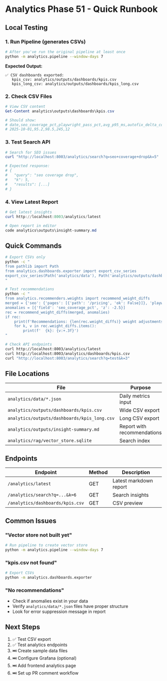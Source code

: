 # Analytics Phase 51 - Quick Runbook

## Local Testing

### 1. Run Pipeline (generates CSVs)

```bash
# After you've run the original pipeline at least once
python -m analytics.pipeline --window-days 7
```

**Expected Output:**
```
✅ CSV dashboards exported:
   kpis_csv: analytics/outputs/dashboards/kpis.csv
   kpis_long_csv: analytics/outputs/dashboards/kpis_long.csv
```

### 2. Check CSV Files

```powershell
# View CSV content
Get-Content analytics\outputs\dashboards\kpis.csv

# Should show:
# date,seo_coverage_pct,playwright_pass_pct,avg_p95_ms,autofix_delta_count
# 2025-10-01,95.2,98.5,245,12
```

### 3. Test Search API

```powershell
# Search for SEO issues
curl "http://localhost:8003/analytics/search?q=seo+coverage+drop&k=5"

# Expected response:
# {
#   "query": "seo coverage drop",
#   "k": 5,
#   "results": [...]
# }
```

### 4. View Latest Report

```powershell
# Get latest insights
curl http://localhost:8003/analytics/latest

# Open report in editor
code analytics\outputs\insight-summary.md
```

## Quick Commands

```bash
# Export CSVs only
python -c "
from pathlib import Path
from analytics.dashboards.exporter import export_csv_series
export_csv_series(Path('analytics/data'), Path('analytics/outputs/dashboards'))
"

# Test recommendations
python -c "
from analytics.recommenders.weights import recommend_weight_diffs
merged = {'seo': {'pages': [{'path': '/pricing', 'ok': False}]}, 'playwright': {'tests': []}}
anomalies = [{'field': 'seo_coverage_pct', 'z': -2.5}]
rec = recommend_weight_diffs(merged, anomalies)
if rec:
    print(f'Recommendations: {len(rec.weight_diffs)} weight adjustments')
    for k, v in rec.weight_diffs.items():
        print(f'  {k}: {v:+.3f}')
"

# Check API endpoints
curl http://localhost:8003/analytics/latest
curl http://localhost:8003/analytics/dashboards/kpis.csv
curl "http://localhost:8003/analytics/search?q=test&k=3"
```

## File Locations

| File | Purpose |
|------|---------|
| `analytics/data/*.json` | Daily metrics input |
| `analytics/outputs/dashboards/kpis.csv` | Wide CSV export |
| `analytics/outputs/dashboards/kpis_long.csv` | Long CSV export |
| `analytics/outputs/insight-summary.md` | Report with recommendations |
| `analytics/rag/vector_store.sqlite` | Search index |

## Endpoints

| Endpoint | Method | Description |
|----------|--------|-------------|
| `/analytics/latest` | GET | Latest markdown report |
| `/analytics/search?q=...&k=6` | GET | Search insights |
| `/analytics/dashboards/kpis.csv` | GET | CSV preview |

## Common Issues

### "Vector store not built yet"
```bash
# Run pipeline to create vector store
python -m analytics.pipeline --window-days 7
```

### "kpis.csv not found"
```bash
# Export CSVs
python -m analytics.dashboards.exporter
```

### "No recommendations"
- Check if anomalies exist in your data
- Verify `analytics/data/*.json` files have proper structure
- Look for error suppression message in report

## Next Steps

1. ✅ Test CSV export
2. ✅ Test analytics endpoints
3. ⏭️ Create sample data files
4. ⏭️ Configure Grafana (optional)
5. ⏭️ Add frontend analytics page
6. ⏭️ Set up PR comment workflow
